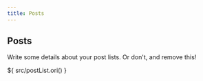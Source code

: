 ```yaml
---
title: Posts
---
```


## Posts

Write some details about your post lists. Or don't, and remove this!

${ src/postList.ori() }
